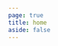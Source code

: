 ```yaml
---
page: true
title: home
aside: false
---
```

<script setup>
  import Page from "./.vitepress/theme/components/Page.vue";
  import { useData } from "vitepress";
  const { theme } = useData();
  const posts = theme.value.posts.slice(0,20)
</script>
<Page :posts="posts" :pageCurrent="1" :pagesNum="4" />